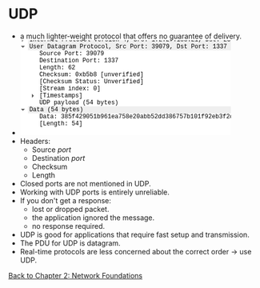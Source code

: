 # UDP

- a much lighter‐weight protocol that offers no guarantee of delivery.
- ![](./udp-headers.png)
- Headers:
	- Source *port*
	- Destination *port*
	- Checksum
	- Length
- Closed ports are not mentioned in UDP.
- Working with UDP ports is entirely unreliable.
- If you don't get a response:
	- lost or dropped packet.
	- the application ignored the message.
	- no response required.
- UDP is good for applications that require fast setup and transmission.
- The PDU for UDP is datagram.
- Real-time protocols are less concerned about the correct order -> use UDP.

[Back to Chapter 2: Network Foundations](../ceh.md#chapter%202%20network%20foundations)